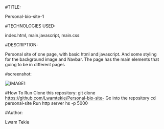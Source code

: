 #TITLE:

Personal-bio-site-1
 
#TECHNOLOGIES USED:

 index.html, main.javascript, main.css

#DESCRIPTION:
  
  Personal site of one page, with basic html and javascript. And some styling for the background image and Navbar. The page has the main elements that going to be in different pages

#screenshot:
 
 ![IMAGE1]()
 
#How To Run Clone this repository: 
git clone https://github.com/Lwamtekie/Personal-bio-site-
Go into the repository cd personal-site Run http server hs -p 5000

#Author: 

Lwam Tekie
